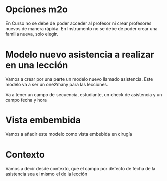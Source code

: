 # Opciones m2o

En Curso no se debe de poder acceder al profesor ni crear profesores nuevos de manera rápida.
En Instrumento no se debe de poder crear una familia nueva, solo elegir.

# Modelo nuevo asistencia a realizar en una lección

Vamos a crear por una parte un modelo nuevo llamado asistencia. Este modelo va a ser un one2many para las lecciones.

Va a tener un campo de secuencia, estudiante, un check de asistencia y un campo fecha y hora

# Vista embembida

Vamos a añadir este modelo como vista embebida en cirugía

# Contexto

Vamos a decir desde contexto, que el campo por defecto de fecha de la asistencia sea el mismo el de la lección
